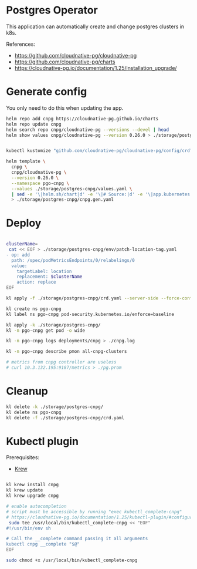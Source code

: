 
# Postgres Operator

This application can automatically create and change postgres clusters in k8s.

References:
- https://github.com/cloudnative-pg/cloudnative-pg
- https://github.com/cloudnative-pg/charts
- https://cloudnative-pg.io/documentation/1.25/installation_upgrade/

# Generate config

You only need to do this when updating the app.

```bash
helm repo add cnpg https://cloudnative-pg.github.io/charts
helm repo update cnpg
helm search repo cnpg/cloudnative-pg --versions --devel | head
helm show values cnpg/cloudnative-pg --version 0.26.0 > ./storage/postgres-cnpg/default-values.yaml
```

```bash

kubectl kustomize "github.com/cloudnative-pg/cloudnative-pg/config/crd?ref=v1.27.0" > ./storage/postgres-cnpg/crd.yaml

helm template \
  cnpg \
  cnpg/cloudnative-pg \
  --version 0.26.0 \
  --namespace pgo-cnpg \
  --values ./storage/postgres-cnpg/values.yaml \
  | sed -e '\|helm.sh/chart|d' -e '\|# Source:|d' -e '\|app.kubernetes.io/managed-by|d' -e '\|app.kubernetes.io/instance|d' -e '\|app.kubernetes.io/part-of|d' \
  > ./storage/postgres-cnpg/cnpg.gen.yaml

```

# Deploy

```bash

clusterName=
 cat << EOF > ./storage/postgres-cnpg/env/patch-location-tag.yaml
- op: add
  path: /spec/podMetricsEndpoints/0/relabelings/0
  value:
    targetLabel: location
    replacement: $clusterName
    action: replace
EOF

kl apply -f ./storage/postgres-cnpg/crd.yaml --server-side --force-conflicts

kl create ns pgo-cnpg
kl label ns pgo-cnpg pod-security.kubernetes.io/enforce=baseline

kl apply -k ./storage/postgres-cnpg/
kl -n pgo-cnpg get pod -o wide

kl -n pgo-cnpg logs deployments/cnpg > ./cnpg.log

kl -n pgo-cnpg describe pmon all-cnpg-clusters

# metrics from cnpg controller are useless
# curl 10.3.132.195:9187/metrics > ./pg.prom

```

# Cleanup

```bash
kl delete -k ./storage/postgres-cnpg/
kl delete ns pgo-cnpg
kl delete -f ./storage/postgres-cnpg/crd.yaml
```

# Kubectl plugin

Prerequisites:
- [Krew](../../docs/k8s/krew.md#install)

```bash

kl krew install cnpg
kl krew update
kl krew upgrade cnpg

# enable autocompletion
# script must be accessible by running "exec kubectl_complete-cnpg"
# https://cloudnative-pg.io/documentation/1.25/kubectl-plugin/#configuring-auto-completion
 sudo tee /usr/local/bin/kubectl_complete-cnpg << "EOF"
#!/usr/bin/env sh

# Call the __complete command passing it all arguments
kubectl cnpg __complete "$@"
EOF

sudo chmod +x /usr/local/bin/kubectl_complete-cnpg

```
